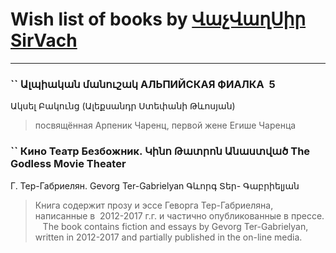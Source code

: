 # Wish list of books by [ՎաչՎաղՍիր SirVach](false)
---

### `` Ալպիական մանուշակ АЛЬПИЙСКАЯ ФИАЛКА  5
Ակսել Բակունց (Ալեքսանդր Ստեփանի Թևոսյան) 
> посвящённая Арпеник Чаренц, первой жене Егише Чаренца

### `` Кино Театр Безбожник.  Կինո Թատրոն Անաստված The Godless Movie Theater
Г. Тер-Габриелян. Gevorg Ter-Gabrielyan Գևորգ Տեր- Գաբրիելյան
> Книга содержит прозу и эссе Геворга Тер-Габриеляна, написанные в  2012-2017 г.г. и частично опубликованные в прессе.
>   
> The book contains fiction and essays by Gevorg Ter-Gabrielyan, written in 2012-2017 and partially published in the on-line media.

